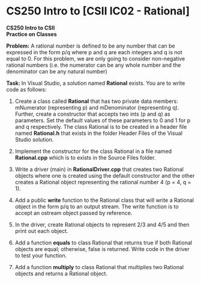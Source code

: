 # CS250 Intro to [CSII IC02 - Rational]

**CS250 Intro to CSII\
Practice on Classes**

<b>Problem:</b> A rational number is defined to be any number that
can be expressed in the form p/q where p and q are each integers and q
is not equal to 0. For this problem, we are only going to consider
non-negative rational numbers (i.e. the numerator can be any whole
number and the denominator can be any natural number)

<b>Task: </b> In Visual Studio, a solution named **Rational** exists.
You are to write code as follows:

1.  Create a class called **Rational** that has two private data members:
    mNumerator (representing p) and mDenominator (representing q).
    Further, create a constructor that accepts two ints (p and q) as
    parameters. Set the default values of these parameters to 0 and 1
    for p and q respectively. The class Rational is to be created in a
    header file named **Rational.h** that exists in the folder Header Files
    of the Visual Studio solution.

2.  Implement the constructor for the class Rational in a file named
    **Rational.cpp** which is to exists in the Source Files folder.

3.  Write a driver (main) in **RationalDriver.cpp** that creates two
    Rational objects where one is created using the default constructor
    and the other creates a Rational object representing the rational
    number 4 (p = 4, q = 1).

4.  Add a public **write** function to the Rational class that will
    write a Rational object in the form p/q to an output stream. The write function is to
    accept an ostream object passed by reference. 

5.  In the driver, create Rational objects to represent 2/3 and 4/5 and
    then print out each object.

6.  Add a function **equals** to class Rational that returns true if
    both Rational objects are equal; otherwise, false is returned. Write
    code in the driver to test your function.

7.  Add a function **multiply** to class Rational that multiplies two
    Rational objects and returns a Rational object.
